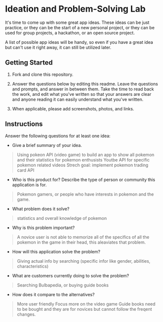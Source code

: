 # Ideation and Problem-Solving Lab

It's time to come up with some great app ideas. These ideas can be just practice, or they can be the start of a new personal project, or they can be used for group projects, a hackathon, or an open source project.

A list of possible app ideas will be handy, so even if you have a great idea but can't use it right away, it can still be utilized later.

## Getting Started

1. Fork and clone this repository.

1. Answer the questions below by editing this readme. Leave the questions and prompts, and answer in between them. Take the time to read back the work, and edit what you've written so that your answers are clear and anyone reading it can easily understand what you've written.

1. When applicable, please add screenshots, photos, and links.

## Instructions

Answer the following questions for at least one idea:

- Give a brief summary of your idea.

> Using pokeon API (video game) to build an app to show all pokemon and their statistics for pokemon enthusists 
> Youtbe API for specific pokemon related videos
> Strech goal: implement pokemon trading card API

- Who is this product for? Describe the type of person or community this application is for.

> Pokemon gamers, or people who have interests in pokemon and the game.

- What problem does it solve?

> statistics and overall knowledge of pokemon 

- Why is this problem important?

> A novice user is not able to memorize all of the specifics of all the pokemon in the game in their head, this aleaviates that problem.

- How will this application solve the problem?

> Giving actual info by searching (specific infor like gender, abilities, characteristics)

- What are customers currently doing to solve the problem?

> Searching Bulbapedia, or buying guide books

- How does it compare to the alternatives?

> More user friendly
> Focus more on the video game 
> Guide books need to be bought and they are for novices but cannot follow the freqent changes.
